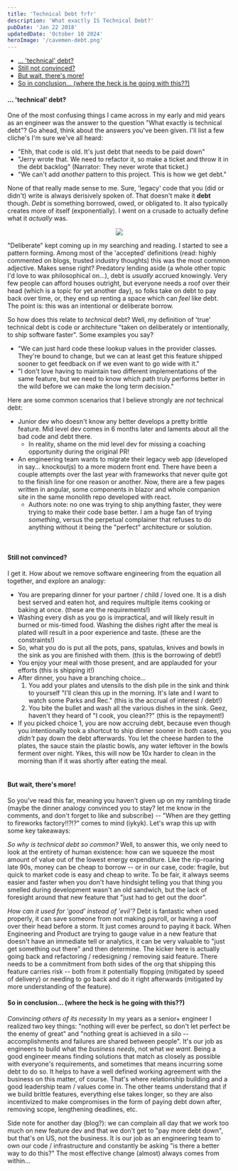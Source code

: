 ```yaml
---
title: 'Technical Debt frfr'
description: 'What exactly IS Technical Debt?'
pubDate: 'Jan 22 2018'
updatedDate: 'October 10 2024'
heroImage: '/cavemen-debt.png'
---
```


- [... 'technical' debt?](#-technical-debt)
- [Still not convinced?](#still-not-convinced)
- [But wait, there's more!](#but-wait-theres-more)
- [So in conclusion... (where the heck is he going with this??)](#so-in-conclusion-where-the-heck-is-he-going-with-this)

#### ... 'technical' debt?
One of the most confusing things I came across in my early and mid years as an engineer was the answer to the question "What exactly is technical debt"? Go ahead, think about the answers you've been given. I'll list a few cliche's I'm sure we've all heard:
- "Ehh, that code is old. It's just debt that needs to be paid down"
- "Jerry wrote that. We need to refactor it, so make a ticket and throw it in the debt backlog" (Narrator: They never wrote that ticket.)
- "We can't add _another_ pattern to this project. This is how we get debt."

None of that really made sense to me. Sure, 'legacy' code that you (did or didn't) write is always derisively spoken of. That doesn't make it **debt** though. _Debt_ is something borrowed, owed, or obligated to. It also typically creates more of itself (exponentially). I went on a crusade to actually define what it _actually_ was. 
<p style="text-align:center"><img src="/that-word.gif" /></p>

"Deliberate" kept coming up in my searching and reading. I started to see a pattern forming. Among most of the 'accepted' definitions (read: highly commented on blogs, trusted industry thoughts) this was the most common adjective. Makes sense right? Predatory lending aside (a whole other topic I'd love to wax philosophical on...), debt is _usually_ accrued knowingly. Very few people can afford houses outright, but everyone needs a roof over their head (which is a topic for yet another day), so folks take on debt to pay back over time, or, they end up renting a space which can _feel_ like debt. The point is: this was an intentional or deliberate borrow. 

So how does this relate to _technical_ debt? Well, my definition of 'true' technical debt is code or architecture "taken on deliberately or intentionally, to ship software faster". Some examples you say?
- "We can just hard code these lookup values in the provider classes. They're bound to change, but we can at least get this feature shipped sooner to get feedback on if we even want to go wide with it."
- "I don't love having to maintain two different implementations of the same feature, but we need to know which path truly performs better in the wild before we can make the long term decision."

Here are some common scenarios that I believe strongly are _not_ technical debt:
- Junior dev who doesn't know any better develops a pretty brittle feature. Mid level dev comes in 6 months later and laments about all the bad code and debt there. 
    - In reality, shame on the mid level dev for missing a coaching opportunity during the original PR!
- An engineering team wants to migrate their legacy web app (developed in say... knockoutjs) to a more modern front end. There have been a couple attempts over the last year with frameworks that never quite got to the finish line for one reason or another. Now, there are a few pages written in angular, some components in blazor and whole companion site in the same monolith repo developed with react.
    - Authors note: no one was trying to ship anything faster, they were trying to make their code base better. I am a huge fan of trying _something_, versus the perpetual complainer that refuses to do anything without it being the "perfect" architecture or solution. 

<br/>

#### Still not convinced? 
I get it. How about we remove software engineering from the equation all together, and explore an analogy:
- You are preparing dinner for your partner / child / loved one. It is a dish best served and eaten hot, and requires multiple items cooking or baking at once. (these are the requirements!)
- Washing every dish as you go is impractical, and will likely result in burned or mis-timed food. Washing the dishes right after the meal is plated will result in a poor experience and taste. (these are the constraints!)
- So, what you do is put all the pots, pans, spatulas, knives and bowls in the sink as you are finished with them. (this is the borrowing of debt!)
- You enjoy your meal with those present, and are applauded for your efforts (this is shipping it!)
- After dinner, you have a branching choice...
    1) You add your plates and utensils to the dish pile in the sink and think to yourself "I'll clean this up in the morning. It's late and I want to watch some Parks and Rec." (this is the accrual of interest / debt!)
    2) You bite the bullet and wash all the various dishes in the sink. Geez, haven't they heard of "I cook, you clean??" (this is the repayment!)
- If you picked choice 1, you are now accruing debt, because even though you intentionally took a shortcut to ship dinner sooner in *both* cases, you _didn't_ pay down the debt afterwards. You let the cheese harden to the plates, the sauce stain the plastic bowls, any water leftover in the bowls ferment over night. Yikes, this will now be 10x harder to clean in the morning than if it was shortly after eating the meal.
</br></br>

#### But wait, there's more!
So you've read this far, meaning you haven't given up on my rambling tirade (maybe the dinner analogy convinced you to stay? let me know in the comments, and don't forget to like and subscribe) -- "When are they getting to fireworks factory!!?!?" comes to mind (iykyk). Let's wrap this up with some key takeaways:

_So why is technical debt so common?_ Well, to answer this, we only need to look at the entirety of human existence: how can we squeeze the most amount of value out of the lowest energy expenditure. Like the rip-roaring late 90s, money can be cheap to borrow -- or in our case, code: fragile, but quick to market code is easy and cheap to write. To be fair, it always seems easier and faster when you don't have hindsight telling you that thing you smelled during development wasn't an old sandwich, but the lack of foresight around that new feature that "just had to get out the door". 

_How can it used for 'good' instead of 'evil'?_ Debt is fantastic when used properly, it can save someone from not making payroll, or having a roof over their head before a storm. It just comes around to paying it back. When Engineering and Product are trying to gauge value in a new feature that doesn't have an immediate tell or analytics, it can be very valuable to "just get something out there" and then determine. The kicker here is actually going back and refactoring / redesigning / removing said feature. There needs to be a commitment from both sides of the org that shipping this feature carries risk -- both from it potentially flopping (mitigated by speed of delivery) or needing to go back and do it right afterwards (mitigated by more understanding of the feature).

#### So in conclusion... (where the heck is he going with this??)
_Convincing others of its necessity_ In my years as a senior+ engineer I realized two key things: "nothing will ever be perfect, so don't let perfect be the enemy of great" and "nothing great is achieved in a silo -- accomplishments and failures are shared between people". It's our job as engineers to build what the *business needs*, not what *we want*. Being a good engineer means finding solutions that match as closely as possible with everyone's requirements, and sometimes that means incurring some debt to do so. It helps to have a well defined working agreement with the business on this matter, of course. That's where relationship building and a good leadership team / values come in. The other teams understand that if we build brittle features, everything else takes longer, so they are also incentivized to make compromises in the form of paying debt down after, removing scope, lengthening deadlines, etc.

Side note for another day (blog?): we can complain all day that we work too much on new feature dev and that we don't get to "pay more debt down", but that's on US, not the business. It is our job as an engineering team to own our code / infrastructure and constantly be asking "is there a better way to do this?" The most effective change (almost) always comes from within... 
